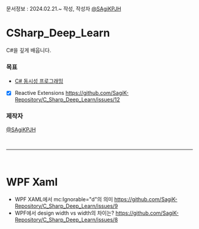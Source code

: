 문서정보 : 2024.02.21.~ 작성, 작성자 [@SAgiKPJH](https://github.com/SAgiKPJH)

# CSharp_Deep_Learn
C#을 깊게 배웁니다.

### 목표

- [C# 동시성 프로그래밍](https://github.com/SagiK-Repository/C_Sharp_Deep_Learn/blob/main/C%23AsyncProgramming.md)
- [x] Reactive Extensions https://github.com/SagiK-Repository/C_Sharp_Deep_Learn/issues/12


### 제작자
[@SAgiKPJH](https://github.com/SAgiKPJH)

<br>

---

<br>

# WPF Xaml
- WPF XAML에서 mc:Ignorable="d"의 의미 https://github.com/SagiK-Repository/C_Sharp_Deep_Learn/issues/9
- WPF에서 design width vs width의 차이는? https://github.com/SagiK-Repository/C_Sharp_Deep_Learn/issues/8



